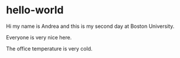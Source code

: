# hello-world

Hi my name is Andrea and this is my second day at Boston University.

Everyone is very nice here.

The office temperature is very cold.
